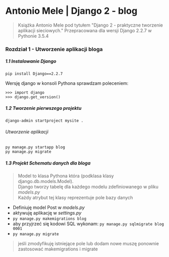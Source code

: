 # Antonio Mele | Django 2 - blog
> Książka Antonio Mele pod tytułem "Django 2 - praktyczne tworzenie aplikacji sieciowych."
> Przepracowana dla wersji Django 2.2.7 w Pythonie 3.5.4

### Rozdział 1 - Utworzenie aplikacji bloga

##### 1.1 Instalowanie Django 
```pip install Django==2.2.7```

Wersję django w konsoli Pythona sprawdzam poleceniem:

```
>>> import django
>>> django.get_version()
```

##### 1.2 Tworzenie pierwszego projektu
`django-admin startproject mysite .`

###### Utworzenie aplikacji
```
py manage.py startapp blog
py manage.py migrate
```

##### 1.3 Projekt Schematu danych dla bloga
> Model to klasa Pythona która (podklasa klasy django.db.models.Model).  
> Django tworzy tabelę dla każdego modelu zdefiniowanego w pliku _models.py_  
> Każdy atrybut tej klasy reprezentuje pole bazy danych  
- Definiuję model Post w _models.py_ 
- aktywuję aplikację w _settings.py_
- `py manage.py makemigrations blog`
- aby przyjrzeć się kodowi SQL wykonam: `py manage.py sqlmigrate blog 0001`
- `py manage.py migrate`

> jeśli zmodyfikuję istniejące pole lub dodam nowe muszę ponownie zastosować makemigrations i migrate
